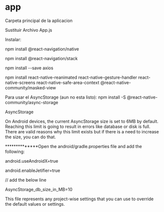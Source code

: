 # app
Carpeta principal de la aplicacion

Sustituir Archivo App.js

Instalar:

npm install @react-navigation/native

npm install @react-navigation/stack

npm install --save axios

npm install react-native-reanimated react-native-gesture-handler react-native-screens react-native-safe-area-context @react-native-community/masked-view

Para usar el AsyncStorage (aun no esta listo):
npm install -S @react-native-community/async-storage



AsyncStorage

On Android devices, the current AsyncStorage size is set to 6MB by default. Reaching this limit is going to result in errors like database or disk is full. There are valid reasons why this limit exists but if there is a need to increase the size, you can do that. 

**************Open the android/gradle.properties file and add the following:

android.useAndroidX=true

android.enableJetifier=true

// add the below line

AsyncStorage_db_size_in_MB=10

This file represents any project-wise settings that you can use to override the default values or settings.
